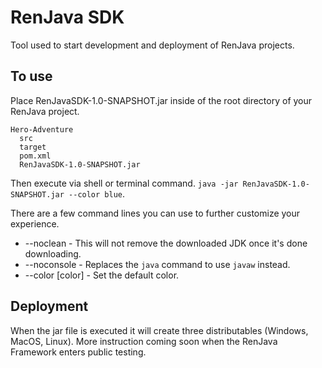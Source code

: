 # RenJava SDK
Tool used to start development and deployment of RenJava projects.

## To use
Place RenJavaSDK-1.0-SNAPSHOT.jar inside of the root directory of your RenJava project.
```
Hero-Adventure
  src
  target
  pom.xml
  RenJavaSDK-1.0-SNAPSHOT.jar
```
Then execute via shell or terminal command. `java -jar RenJavaSDK-1.0-SNAPSHOT.jar --color blue`.

There are a few command lines you can use to further customize your experience.
* --noclean - This will not remove the downloaded JDK once it's done downloading.
* --noconsole - Replaces the `java` command to use `javaw` instead.
* --color [color] - Set the default color.

## Deployment
When the jar file is executed it will create three distributables (Windows, MacOS, Linux).
More instruction coming soon when the RenJava Framework enters public testing.
